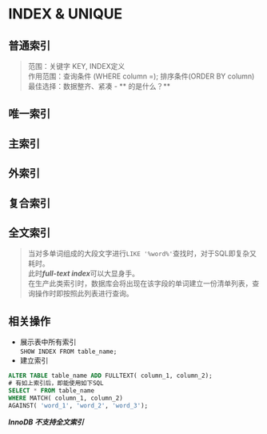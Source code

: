 # INDEX & UNIQUE
## 普通索引
> 范围：关键字 KEY, INDEX定义  
作用范围：查询条件 (WHERE column =); 排序条件(ORDER BY column)
最佳选择：数据整齐、紧凑  -  ** 的是什么？**

## 唯一索引
## 主索引
## 外索引
## 复合索引  
## 全文索引
> 当对多单词组成的大段文字进行```LIKE '%word%'```查找时，对于SQL即复杂又耗时。  
此时***full-text index***可以大显身手。  
在生产此类索引时，数据库会将出现在该字段的单词建立一份清单列表，查询操作时即按照此列表进行查询。

## 相关操作
- 展示表中所有索引  
```SHOW INDEX FROM table_name;```  
- 建立索引
``` SQL
ALTER TABLE table_name ADD FULLTEXT( column_1, column_2);
# 有如上索引后，即能使用如下SQL
SELECT * FROM table_name
WHERE MATCH( column_1, column_2)
AGAINST( 'word_1', 'word_2', 'word_3');
```
***InnoDB 不支持全文索引***

